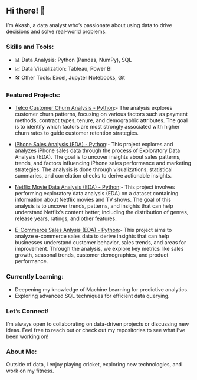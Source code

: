 ## Hi there! 👋
I’m Akash, a data analyst who’s passionate about using data to drive decisions and solve real-world problems.

### Skills and Tools:
- 📊 Data Analysis: Python (Pandas, NumPy), SQL
- 📈 Data Visualization: Tableau, Power BI
- 🛠️ Other Tools: Excel, Jupyter Notebooks, Git

### Featured Projects:
- [Telco Customer Churn Analysis - Python](https://github.com/akashmailar/Customer-Churn-Analysis-EDA):- The analysis explores customer churn patterns, focusing on various factors such as payment methods, contract types, tenure, and demographic attributes. The goal is to identify which factors are most strongly associated with higher churn rates to guide customer retention strategies.

- [iPhone Sales Analysis (EDA) - Python](https://github.com/akashmailar/iPhone-Sales-Analysis-EDA):- This project explores and analyzes iPhone sales data through the process of Exploratory Data Analysis (EDA). The goal is to uncover insights about sales patterns, trends, and factors influencing iPhone sales performance and marketing strategies. The analysis is done through visualizations, statistical summaries, and correlation checks to derive actionable insights.

- [Netflix Movie Data Analysis (EDA) - Python](https://github.com/akashmailar/Netflix-Movie-Data-Analysis-EDA):- This project involves performing exploratory data analysis (EDA) on a dataset containing information about Netflix movies and TV shows. The goal of this analysis is to uncover trends, patterns, and insights that can help understand Netflix’s content better, including the distribution of genres, release years, ratings, and other features.
  
- [E-Commerce Sales Anlysis (EDA) - Python](https://github.com/akashmailar/E-Commerce-Sales-Analysis):- This project aims to analyze e-commerce sales data to derive insights that can help businesses understand customer behavior, sales trends, and areas for improvement. Through the analysis, we explore key metrics like sales growth, seasonal trends, customer demographics, and product performance.

### Currently Learning:
- Deepening my knowledge of Machine Learning for predictive analytics.
- Exploring advanced SQL techniques for efficient data querying.

### Let’s Connect!
I’m always open to collaborating on data-driven projects or discussing new ideas. Feel free to reach out or check out my repositories to see what I’ve been working on!

### About Me:
Outside of data, I enjoy playing cricket, exploring new technologies, and work on my fitness.
